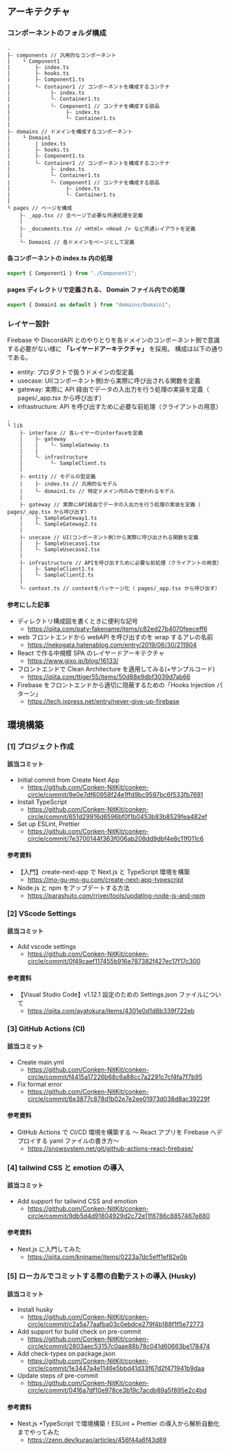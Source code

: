 ## アーキテクチャ

### コンポーネントのフォルダ構成

```
.
├- components // 汎用的なコンポーネント
|    └ Component1
|        ├- index.ts
|        ├- hooks.ts
|        ├- Component1.ts
|        └- Container1 // コンポーネントを構成するコンテナ
|             ├- index.ts
|             └- Container1.ts
|             └- Component1 // コンテナを構成する部品
|                  ├- index.ts
|                  └- Container1.ts
|
├- domains // ドメインを構成するコンポーネント
|    └ Domain1
|        | index.ts
|        ├- hooks.ts
|        ├- Component1.ts
|        └- Container1 // コンポーネントを構成するコンテナ
|             ├- index.ts
|             └- Container1.ts
|             └- Component1 // コンテナを構成する部品
|                  ├- index.ts
|                  └- Container1.ts
|
└ pages // ページを構成
    ├- _app.tsx // 全ページで必要な共通処理を定義
    |
    ├- _documents.tsx // <Html> <Head /> など共通レイアウトを定義
    |
    └- Domain1 // 各ドメインをページとして定義
```

#### 各コンポーネントの index.ts 内の処理

```ts
export { Component1 } from "./Component1";
```

#### pages ディレクトリで定義される、 Domain ファイル内での処理

```ts
export { Domain1 as default } from "domains/Domain1";
```

### レイヤー設計

Firebase や DiscordAPI とのやりとりを各ドメインのコンポーネント側で意識する必要がない様に **「レイヤードアーキテクチャ」** を採用。
構成は以下の通りである。

- entity: プロダクトで扱うドメインの型定義
- usecase: UI(コンポーネント側)から実際に呼び出される関数を定義
- gateway: 実際に API 経由でデータの入出力を行う処理の実装を定義（ pages/\_app.tsx から呼び出す）
- infrastructure: API を呼び出すために必要な前処理（クライアントの用意）

```
.
└ lib
    ├- interface // 各レイヤーのinterfaceを定義
    |    ├- gateway
    |    |    └- SampleGateway.ts
    |    |
    |    └- infrastructure
    |         └- SampleClient.ts
    |
    ├- entity // モデルの型定義
    |    ├- index.ts // 汎用的なモデル
    |    └- domain1.ts // 特定ドメイン内のみで使われるモデル
    |
    ├- gateway // 実際にAPI経由でデータの入出力を行う処理の実装を定義（ pages/_app.tsx から呼び出す）
    |    ├- SampleGateway1.ts
    |    └- SampleGateway2.ts
    |
    ├- usecase // UI(コンポーネント側)から実際に呼び出される関数を定義
    |    ├- SampleUsecase1.tsx
    |    └- SampleUsecase2.tsx
    |
    ├- infrastructure // APIを呼び出すために必要な前処理（クライアントの用意）
    |    ├- SampleClient1.ts
    |    └- SampleClient2.ts
    |
    └- context.ts // contextをパッケージ化（ pages/_app.tsx から呼び出す）
```

#### 参考にした記事

- ディレクトリ構成図を書くときに便利な記号
  - https://qiita.com/paty-fakename/items/c82ed27b4070feeceff6
- web フロントエンドから webAPI を呼び出すのを wrap するアレの名前
  - https://nekogata.hatenablog.com/entry/2019/06/30/211904
- React で作る中規模 SPA のレイヤードアーキテクチャ
  - https://www.gixo.jp/blog/16133/
- フロントエンドで Clean Architecture を適用してみる(+サンプルコード)
  - https://qiita.com/ttiger55/items/50d88e9dbf3039d7ab66
- Firebase をフロントエンドから適切に隠蔽するための「Hooks Injection パターン」
  - https://tech.jxpress.net/entry/never-give-up-firebase

## 環境構築

### [1] プロジェクト作成

#### 該当コミット

- Initial commit from Create Next App
  - https://github.com/Conken-NitKit/conken-circle/commit/9e0e7df60958f24e1ffd9bc9597bc6f533fb7691
- Install TypeScript
  - https://github.com/Conken-NitKit/conken-circle/commit/651d29916d6596bf0f1b0453b83b8529fea482ef
- Set up ESLint, Prettier
  - https://github.com/Conken-NitKit/conken-circle/commit/7e3700144f363f006ab208dd9dbf4e8c11f011c6

#### 参考資料

- 【入門】create-next-app で Next.js と TypeScript 環境を構築
  - https://mo-gu-mo-gu.com/create-next-app-typescript
- Node.js と npm をアップデートする方法
  - https://parashuto.com/rriver/tools/updating-node-js-and-npm

### [2] VScode Settings

#### 該当コミット

- Add vscode settings
  - https://github.com/Conken-NitKit/conken-circle/commit/0f49caef117455b916e787382f427ec17f17c300

#### 参考資料

- 【Visual Studio Code】v1.12.1 設定のための Settings.json ファイルについて
  - https://qiita.com/ayatokura/items/4301e0d1d8b339f722eb

### [3] GitHub Actions (CI)

#### 該当コミット

- Create main.yml
  - https://github.com/Conken-NitKit/conken-circle/commit/f4415a17226b68c6a88cc7a2291c7cf4fa7f7b95
- Fix format error
  - https://github.com/Conken-NitKit/conken-circle/commit/6e3877c878d1b02e7e2ee01973d038d8ac39229f

#### 参考資料

- GitHub Actions で CI/CD 環境を構築する ～ React アプリを Firebase へデプロイする yaml ファイルの書き方～
  - https://snowsystem.net/git/github-actions-react-firebase/

### [4] tailwind CSS と emotion の導入

#### 該当コミット

- Add support for tailwind CSS and emotion
  - https://github.com/Conken-NitKit/conken-circle/commit/9db5d4d91804929d2c72e11f8786c8857467e880

#### 参考資料

- Next.js に入門してみた
  - https://qiita.com/knjname/items/0223a7dc5eff1ef82e0b

### [5] ローカルでコミットする際の自動テストの導入 (Husky)

#### 該当コミット

- Install husky
  - https://github.com/Conken-NitKit/conken-circle/commit/c2a5a77aafba03c0ebdce279f4b188f1f5e72773
- Add support for build check on pre-commit
  - https://github.com/Conken-NitKit/conken-circle/commit/2803aec53157c0aae88b78c041d60663be178474
- Add check-types on package.json
  - https://github.com/Conken-NitKit/conken-circle/commit/1e3447a4e1146e5bbd41d33f67d2f471941b9daa
- Update steps of pre-commit
  - https://github.com/Conken-NitKit/conken-circle/commit/0416a7df10e978ce3b19c7acdb89a5f895e2c4bd

#### 参考資料

- Next.js +TypeScript で環境構築！ESLint + Prettier の導入から解析自動化までやってみた
  - https://zenn.dev/kurao/articles/456f44a6f43d89
